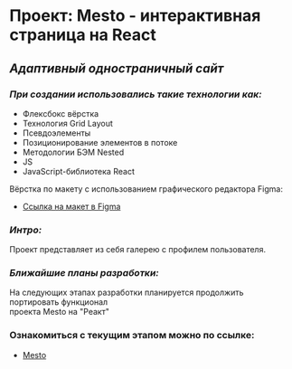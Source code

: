 # Проект: Mesto - интерактивная страница на React

## _Адаптивный одностраничный сайт_

### _При создании использовались такие технологии как:_

* Флексбокс вёрстка
* Технология Grid Layout
* Псевдоэлементы
* Позиционирование элементов в потоке
* Методологии БЭМ Nested
* JS
* JavaScript-библиотека React

Вёрстка по макету с использованием графического редактора Figma:
* [Ссылка на макет в Figma](https://www.figma.com/file/2cn9N9jSkmxD84oJik7xL7/JavaScript.-Sprint-4?node-id=0%3A1)

### _Интро:_
Проект представляет из себя галерею с профилем пользователя.  
  
### _Ближайшие планы разработки:_
На следующих этапах разработки планируется продолжить портировать функционал  
проекта Mesto на "Реакт"

### Ознакомиться с текущим этапом можно по ссылке:
* [Mesto](https://jakiehan.github.io/mesto-react/)